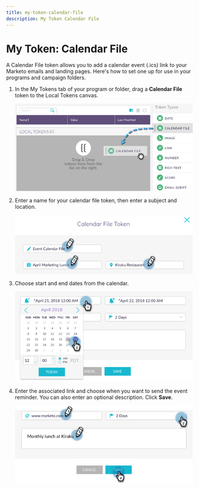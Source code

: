 ```yaml
---
title: my-token-calendar-file
description: My Token Calendar File
---
```


# My Token: Calendar File

A Calendar File token allows you to add a calendar event (.ics) link to your Marketo emails and landing pages. Here's how to set one up for use in your programs and campaign folders.

1. In the My Tokens tab of your program or folder, drag a **Calendar File** token to the Local Tokens canvas.

   ![Image One](/help/sky/assets/my-tokens/my-token-calendar-file/my-token-calendar-file-1.jpg)

1. Enter a name for your calendar file token, then enter a subject and location.

   ![Image Two](/help/sky/assets/my-tokens/my-token-calendar-file/my-token-calendar-file-2.jpg)

1. Choose start and end dates from the calendar.

   ![Image Three](/help/sky/assets/my-tokens/my-token-calendar-file/my-token-calendar-file-3.jpg)

1. Enter the associated link and choose when you want to send the event reminder. You can also enter an optional description. Click **Save**.

   ![Image Four](/help/sky/assets/my-tokens/my-token-calendar-file/my-token-calendar-file-4.jpg)